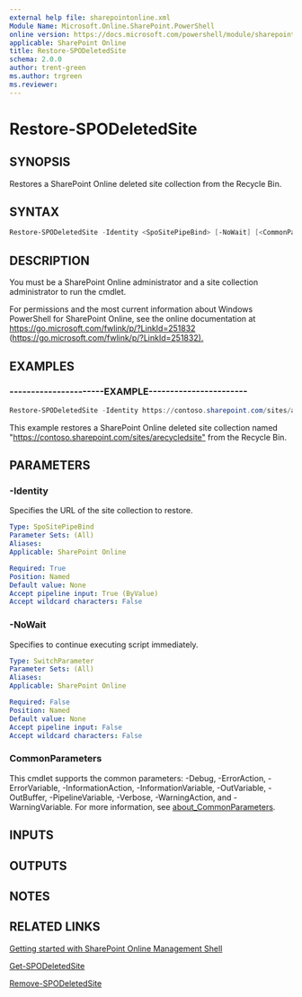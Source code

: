```yaml
---
external help file: sharepointonline.xml
Module Name: Microsoft.Online.SharePoint.PowerShell
online version: https://docs.microsoft.com/powershell/module/sharepoint-online/restore-spodeletedsite
applicable: SharePoint Online
title: Restore-SPODeletedSite
schema: 2.0.0
author: trent-green
ms.author: trgreen
ms.reviewer:
---
```


# Restore-SPODeletedSite

## SYNOPSIS

Restores a SharePoint Online deleted site collection from the Recycle Bin.

## SYNTAX

```powershell
Restore-SPODeletedSite -Identity <SpoSitePipeBind> [-NoWait] [<CommonParameters>]
```

## DESCRIPTION

You must be a SharePoint Online administrator and a site collection administrator to run the cmdlet.

For permissions and the most current information about Windows PowerShell for SharePoint Online, see the online documentation at <https://go.microsoft.com/fwlink/p/?LinkId=251832> (<https://go.microsoft.com/fwlink/p/?LinkId=251832).>

## EXAMPLES

### ----------------------EXAMPLE-----------------------

```powershell
Restore-SPODeletedSite -Identity https://contoso.sharepoint.com/sites/arecycledsite
```

This example restores a SharePoint Online deleted site collection named "<https://contoso.sharepoint.com/sites/arecycledsite"> from the Recycle Bin.

## PARAMETERS

### -Identity

Specifies the URL of the site collection to restore.

```yaml
Type: SpoSitePipeBind
Parameter Sets: (All)
Aliases:
Applicable: SharePoint Online

Required: True
Position: Named
Default value: None
Accept pipeline input: True (ByValue)
Accept wildcard characters: False
```

### -NoWait

Specifies to continue executing script immediately.

```yaml
Type: SwitchParameter
Parameter Sets: (All)
Aliases:
Applicable: SharePoint Online

Required: False
Position: Named
Default value: None
Accept pipeline input: False
Accept wildcard characters: False
```

### CommonParameters

This cmdlet supports the common parameters: -Debug, -ErrorAction, -ErrorVariable, -InformationAction, -InformationVariable, -OutVariable, -OutBuffer, -PipelineVariable, -Verbose, -WarningAction, and -WarningVariable. For more information, see [about_CommonParameters](https://go.microsoft.com/fwlink/?LinkID=113216).

## INPUTS

## OUTPUTS

## NOTES

## RELATED LINKS

[Getting started with SharePoint Online Management Shell](https://docs.microsoft.com/powershell/sharepoint/sharepoint-online/connect-sharepoint-online?view=sharepoint-ps)

[Get-SPODeletedSite](Get-SPODeletedSite.md)

[Remove-SPODeletedSite](Remove-SPODeletedSite.md)
